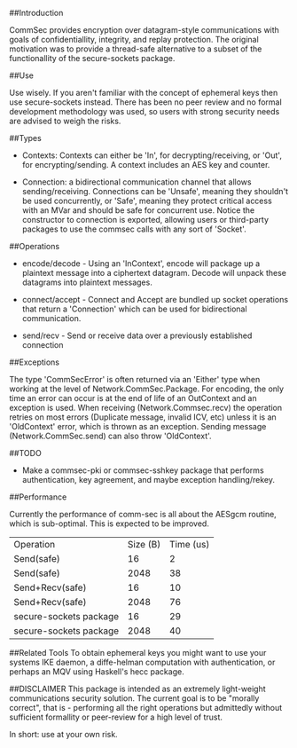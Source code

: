 ##Introduction

CommSec provides encryption over datagram-style communications with goals of
confidentiallity, integrity, and replay protection. The original motivation was
to provide a thread-safe alternative to a subset of the functionallity of the
secure-sockets package.

##Use

Use wisely.  If you aren't familiar with the concept of ephemeral keys then use
secure-sockets instead. There has been no peer review and no formal development
methodology was used, so users with strong security needs are advised to weigh
the risks.

##Types
* Contexts: Contexts can either be 'In', for decrypting/receiving, or 'Out',
  for encrypting/sending.  A context includes an AES key and counter.

* Connection: a bidirectional communication channel that allows
  sending/receiving.  Connections can be 'Unsafe', meaning they shouldn't be
  used concurrently, or 'Safe', meaning they protect critical access with an MVar
  and should be safe for concurrent use.  Notice the constructor to connection is
  exported, allowing users or third-party packages to use the commsec calls with
  any sort of 'Socket'.

##Operations

* encode/decode - Using an 'InContext', encode will package up a plaintext
  message into a ciphertext datagram.  Decode will unpack these datagrams into
  plaintext messages.

* connect/accept - Connect and Accept are bundled up socket operations that
  return a 'Connection' which can be used for bidirectional communication.

* send/recv - Send or receive data over a previously established connection

##Exceptions

The type 'CommSecError' is often returned via an 'Either' type when working at
the level of Network.CommSec.Package.  For encoding, the only time an error can
occur is at the end of life of an OutContext and an exception is used.  When
receiving (Network.Commsec.recv) the operation retries on most errors (Duplicate
message, invalid ICV, etc) unless it is an 'OldContext' error, which is thrown
as an exception.  Sending message (Network.CommSec.send) can also throw 'OldContext'.

##TODO

 * Make a commsec-pki or commsec-sshkey package that performs authentication, key agreement, and maybe exception handling/rekey.

##Performance

Currently the performance of comm-sec is all about the AESgcm routine, which is sub-optimal.  This is expected to be improved.

<table>
<tr>
<td>Operation</td>         <td>Size (B)</td>     <td>Time (us)</td>
</tr>
<tr>
<td>Send(safe)</td>        <td>16</td>           <td>2</td>
</tr>
<tr>
<td>Send(safe)</td>        <td>2048</td>         <td>38</td>
</tr>
<tr>
<td>Send+Recv(safe)</td>   <td>16</td>         <td>10</td>
</tr>
<tr>
<td>Send+Recv(safe)</td>   <td>2048</td>         <td>76</td>
</tr>
<tr>
<td>secure-sockets package</td> <td>16</td>         <td>29</td>
</tr>
<tr>
<td>secure-sockets package</td> <td>2048</td>         <td>40</td>
</tr>
</table>

##Related Tools
To obtain ephemeral keys you might want to use your systems IKE
daemon, a diffe-helman computation with authentication, or perhaps an
MQV using Haskell's hecc package.

##DISCLAIMER
This package is intended as an extremely light-weight communications
security solution.  The current goal is to be "morally correct", that
is - performing all the right operations but admittedly without
sufficient formallity or peer-review for a high level of trust.

In short: use at your own risk.
